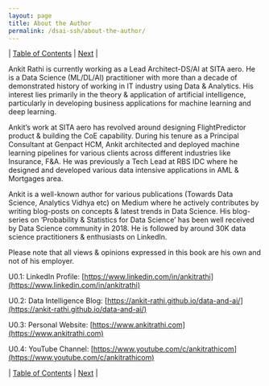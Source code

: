 ```yaml
---
layout: page
title: About the Author
permalink: /dsai-ssh/about-the-author/
---
```



| [Table of Contents](https://ankit-rathi.github.io/dsai-ssh/) | [Next](https://ankit-rathi.github.io/dsai-ssh/preface/)  |



Ankit Rathi is currently working as a Lead Architect-DS/AI at SITA aero. He is a Data Science (ML/DL/AI) practitioner with more than a decade of demonstrated history of working in IT industry using Data & Analytics. His interest lies primarily in the theory & application of artificial intelligence, particularly in developing business applications for machine learning and deep learning. 

Ankit’s work at SITA aero has revolved around designing FlightPredictor product & building the CoE capability. During his tenure as a Principal Consultant at Genpact HCM, Ankit architected and deployed machine learning pipelines for various clients across different industries like Insurance, F&A. He was previously a Tech Lead at RBS IDC where he designed and developed various data intensive applications in AML & Mortgages area. 

Ankit is a well-known author for various publications (Towards Data Science, Analytics Vidhya etc) on Medium where he actively contributes by writing blog-posts on concepts & latest trends in Data Science. His blog-series on ‘Probability & Statistics for Data Science’ has been well received by Data Science community in 2018. He is followed by around 30K data science practitioners & enthusiasts on LinkedIn. 

Please note that all views & opinions expressed in this book are his own and not of his employer. 

U0.1: LinkedIn Profile: [https://www.linkedin.com/in/ankitrathi](https://www.linkedin.com/in/ankitrathi)

U0.2: Data Intelligence Blog: [https://ankit-rathi.github.io/data-and-ai/](https://ankit-rathi.github.io/data-and-ai/)

U0.3: Personal Website: [https://www.ankitrathi.com](https://www.ankitrathi.com)

U0.4: YouTube Channel: [https://www.youtube.com/c/ankitrathicom](https://www.youtube.com/c/ankitrathicom)


| [Table of Contents](https://ankit-rathi.github.io/dsai-ssh/) | [Next](https://ankit-rathi.github.io/dsai-ssh/preface/)  |


